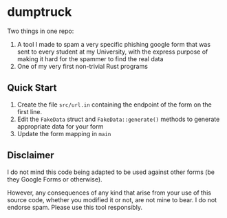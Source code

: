 # dumptruck

Two things in one repo:

1. A tool I made to spam a very specific phishing google form that was sent to every student at my University, with the express purpose of making it hard for the spammer to find the real data
2. One of my very first non-trivial Rust programs

## Quick Start

1. Create the file `src/url.in` containing the endpoint of the form on the first line.
2. Edit the `FakeData` struct and `FakeData::generate()` methods to generate appropriate data for your form
3. Update the form mapping in `main`

## Disclaimer

I do not mind this code being adapted to be used against other forms (be they Google Forms or otherwise).

However, any consequences of any kind that arise from your use of this source code, whether you modified it or not, are not mine to bear. I do not endorse spam. Please use this tool responsibly.
